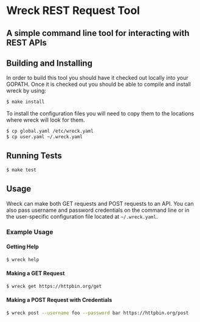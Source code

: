 # Wreck REST Request Tool

A simple command line tool for interacting with REST APIs
---

## Building and Installing

In order to build this tool you should have it checked out locally into your GOPATH.  Once it is checked out you should be able to compile and install wreck by using:

```bash
$ make install
```

To install the configuration files you will need to copy them to the locations where wreck will look for them.

```bash
$ cp global.yaml /etc/wreck.yaml
$ cp user.yaml ~/.wreck.yaml
```

## Running Tests

```bash
$ make test
```

## Usage

Wreck can make both GET requests and POST requests to an API.  You can also pass username and password credentials on the command line or in the user-specific configuration file located at `~/.wreck.yaml`.

### Example Usage

#### Getting Help

```bash
$ wreck help
```

#### Making a GET Request
```bash
$ wreck get https://httpbin.org/get
```

#### Making a POST Request with Credentials
```bash
$ wreck post --username foo --password bar https://httpbin.org/post
```